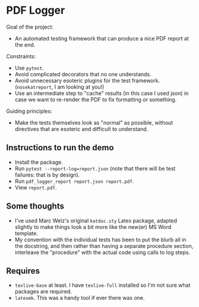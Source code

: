 # PDF Logger

Goal of the project:
- An automated testing framework that can produce a nice PDF report at the end.

Constraints:
- Use `pytest`.
- Avoid complicated decorators that no one understands.
- Avoid unnecessary esoteric plugins for the test framework. (`nosekatreport`, I
  am looking at you!)
- Use an intermediate step to "cache" results (in this case I used json) in case
  we want to re-render the PDF to fix formatting or something.

Guiding principles:
- Make the tests themselves look as "normal" as possible, without directives
  that are esoteric and difficult to understand.


## Instructions to run the demo

- Install the package.
- Run `pytest --report-log=report.json` (note that there will be test failures:
  that is by design).
- Run `pdf_logger_report report.json report.pdf`.
- View `report.pdf`.


## Some thoughts
- I've used Marc Welz's original `katdoc.sty` Latex package, adapted slightly
  to make things look a bit more like the new(er) MS Word template.
- My convention with the individual tests has been to put the blurb all in the
  docstring, and then rather than having a separate procedure section, interleave
  the "procedure" with the actual code using calls to log steps.


## Requires
- `texlive-base` at least. I have `texlive-full` installed so I'm not sure what
  packages are required.
- `latexmk`. This was a handy tool if ever there was one.
